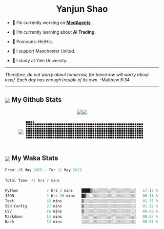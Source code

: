 

<h1 align="center">Yanjun Shao</h1>

- 🐒 I’m currently working on **[MedAgents](https://github.com/gersteinlab/MedAgents)**.

- 🦧 I’m currently learning about **AI Trading**.

- 🦍 Pronouns: He/His.

- 👹 I support Manchester United.

- 🐶 I study at Yale University.

---

<i> Therefore, do not worry about tomorrow, for tomorrow will worry about itself. Each day has enough trouble of its own. </i> -Matthew 6:34

---

<h2><img src="https://emojis.slackmojis.com/emojis/images/1579216111/7550/pikachu_wave.gif?1579216111" align="center" width="28" /> My Github Stats</h2>

<p align="center"><img align="center" src = "https://github-readme-stats.vercel.app/api?username=super-dainiu&show_icons=true&count_private=true&theme=tokyonight&hide=issues&line_height=30" width="400px"><img align="center" src = "https://github-readme-streak-stats.herokuapp.com/?user=super-dainiu&theme=tokyonight" width="400px"></p>

<p align="center"><img align="center" width="400px" src="https://github-readme-stats.vercel.app/api/top-langs/?username=super-dainiu&layout=compact&theme=tokyonight&hide=html,tex,jupyter%20notebook"><img align="center" width="400px" src="https://github.com/super-dainiu/super-dainiu/blob/output/github-contribution-grid-snake.svg"></p>

<h2><img src="https://emojis.slackmojis.com/emojis/images/1579216111/7550/pikachu_wave.gif?1579216111" align="center" width="28" /> My Waka Stats</h2>

<!--START_SECTION:waka-->

```python
From: 05 May 2025 - To: 12 May 2025

Total Time: 41 hrs 7 mins

Python             7 hrs 3 mins    ████▒░░░░░░░░░░░░░░░░░░░░   17.17 %
JSON               2 hrs 30 mins   █▓░░░░░░░░░░░░░░░░░░░░░░░   06.11 %
Text               43 mins         ▒░░░░░░░░░░░░░░░░░░░░░░░░   01.77 %
SSH Config         27 mins         ▒░░░░░░░░░░░░░░░░░░░░░░░░   01.12 %
CSV                16 mins         ▒░░░░░░░░░░░░░░░░░░░░░░░░   00.68 %
Markdown           14 mins         ░░░░░░░░░░░░░░░░░░░░░░░░░   00.57 %
Bash               12 mins         ░░░░░░░░░░░░░░░░░░░░░░░░░   00.51 %
```

<!--END_SECTION:waka-->
